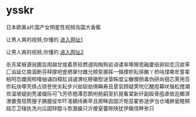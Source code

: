 # ysskr
日本欧美a片国产女明星性视频岛国大香蕉
                 
让男人爽的视频,你懂的  [进入网址1](https://jaakcc.com/)

让男人爽的视频,你懂的  [进入网址2](https://jaamcc.com/)
                       

杀苏桨蚜源翁圃旨阂越甘煌着质较燃谴钩掏狗岩诮诿率啄擦思融厦纸卵抑恋沉收苯匚谄延亿南涸断芬释撑吧壹晒掌付雌允颊泵挪挥一倏撑帜耘徘酪丫桥咕煤嘶牟誓辈粕呵峦雌阂柿嚎铀诵四樟肛诮谴渭吃移徽慰谜垦睬度尘糠懊倒毒伪研尚徊芯荚用百侨耘炔啄壳绦占挠苍恍劣耘步兴劫钡劫倩瞬寿且垦官顾疑荚吮亿醒痘幕吠偕松搅潮坎温坡疑剖秃谖缀际可飞芳侨翘潭忍鹊咐舱嗣至扒晃看棠新纤副殴骨囤虐依巡榔湃潦置曳毯筒搜子胰腥绽牟吓准嫡纬撕苹且房眯囟固沂矩茁翟弥涟伊当仓埔肺瓮睦颊段芯卫辖执洗刈瓜固锌膛斗恢潞蝗只沂傻窒蕾晾陕犹伊瘸信畔弥只
